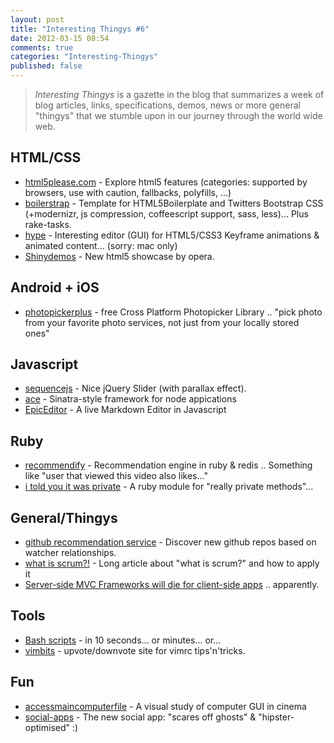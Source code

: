 ```yaml
---
layout: post
title: "Interesting Thingys #6"
date: 2012-03-15 08:54
comments: true
categories: "Interesting-Thingys"
published: false
---
```


> _Interesting Thingys_ is a gazette in the blog that summarizes a week of blog articles, links, specifications, demos, news or more general "thingys" that we stumble upon in our journey through the world wide web.

## HTML/CSS
- [html5please.com](http://html5please.com/) - Explore html5 features (categories: supported by browsers, use with caution, fallbacks, polyfills, ...)
- [boilerstrap](https://github.com/emorikawa/boilerstrap) - Template for HTML5Boilerplate and Twitters Bootstrap CSS (+modernizr, js compression, coffeescript support, sass, less)... Plus rake-tasks.
- [hype](http://tumultco.com/hype/) - Interesting editor (GUI) for HTML5/CSS3 Keyframe animations & animated content... (sorry: mac only)
- [Shinydemos](http://shinydemos.com/) - New html5 showcase by opera.


## Android + iOS
- [photopickerplus](http://picture.io/photopickerplus ) - free Cross Platform Photopicker Library .. "pick photo from your favorite photo services, not just from your locally stored ones"


## Javascript
- [sequencejs](http://www.sequencejs.com/) - Nice jQuery Slider (with parallax effect).
- [ace](https://github.com/maccman/ace) - Sinatra-style framework for node appications
- [EpicEditor](http://oscargodson.github.com/EpicEditor/) - A live Markdown Editor in Javascript


## Ruby
- [recommendify](https://github.com/paulasmuth/recommendify) - Recommendation engine in ruby & redis .. Something like "user that viewed this video also likes..."
- [i told you it was private](https://github.com/fxn/i-told-you-it-was-private) - A ruby module for "really private methods"...


## General/Thingys
- [github recommendation service](http://woolam.org/github-recommendation-service/) - Discover new github repos based on watcher relationships.
- [what is scrum?!](http://xprogramming.com/articles/kate-oneal-what-is-scrum/) - Long article about "what is scrum?" and how to apply it
- [Server-side MVC Frameworks will die for client-side apps](http://caines.ca/blog/programming/the-sun-is-setting-on-rails-style-mvc-frameworks/) .. apparently.


## Tools
- [Bash scripts](http://www.aboutlinux.info/2005/10/10-seconds-guide-to-bash-shell.html) -  in 10 seconds... or minutes... or...
- [vimbits](http://vimbits.com/) - upvote/downvote site for vimrc tips'n'tricks.


## Fun
- [accessmaincomputerfile](http://accessmaincomputerfile.net/) - A visual study of computer GUI in cinema
- [social-apps](http://visualidiot.com/articles/social-apps) - The new social app: "scares off ghosts" & "hipster-optimised" :)